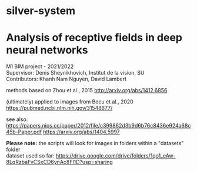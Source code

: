 # silver-system
# Analysis of receptive fields in deep neural networks
M1 BIM project - 2021/2022  
Supervisor: Denis Sheynikhovich, Institut de la vision, SU  
Contributors: Khanh Nam Nguyen, David Lambert

methods based on Zhou et al., 2015 http://arxiv.org/abs/1412.6856

(ultimately) applied to images from Becu et al., 2020 https://pubmed.ncbi.nlm.nih.gov/31548677/

see also:
https://papers.nips.cc/paper/2012/file/c399862d3b9d6b76c8436e924a68c45b-Paper.pdf
https://arxiv.org/abs/1404.5997

**Please note:** 
the scripts will look for images in folders within a "datasets" folder  
dataset used so far: https://drive.google.com/drive/folders/1qo1_eAw-8LqRzbaFvCSxCD6ynAc8Fl1D?usp=sharing
